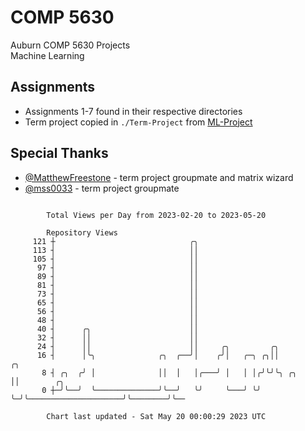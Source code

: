 # COMP 5630
Auburn COMP 5630 Projects  
Machine Learning

## Assignments
- Assignments 1-7 found in their respective directories
- Term project copied in `./Term-Project` from [ML-Project](https://github.com/wumphlett/ML-Project)

## Special Thanks
- [@MatthewFreestone](https://github.com/MatthewFreestone) - term project groupmate and matrix wizard
- [@mss0033](https://github.com/mss0033) - term project groupmate

```

        Total Views per Day from 2023-02-20 to 2023-05-20

        Repository Views
     121 ┼                              ╭╮
     113 ┤                              ││
     105 ┤                              ││
      97 ┤                              ││
      89 ┤                              ││
      81 ┤                              ││
      73 ┤                              ││
      65 ┤                              ││
      56 ┤                              ││
      48 ┤                              ││
      40 ┤      ╭╮                      ││
      32 ┤      ││                      ││
      24 ┤      ││                      ││     ╭╮         ╭╮
      16 ┤      │╰╮              ╭╮  ╭──╯│    ╭╯│   ╭─╮ ╭╮││                         ╭╮
       8 ┤ ╭╮  ╭╯ │              ││  │   │╭───╯ │   │ │╭╯╰╯╰╮ ╭╮                     ││        ╭╮
       0 ┼─╯╰──╯  ╰──────────────╯╰──╯   ╰╯     ╰───╯ ╰╯    ╰─╯╰─────────────────────╯╰────────╯╰──

        Chart last updated - Sat May 20 00:00:29 2023 UTC
        
```
